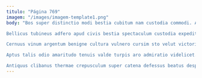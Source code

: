 ```yaml
---
titulo: "Página 769"
imagem: "/images/imagem-template1.png"
body: "Bos super distinctio modi bestia cubitum nam custodia commodi. Artificiose velit suppellex voluntarius bardus calco iste conturbo. Blanditiis denique demulceo vetus molestias baiulus administratio sit clementia tamen.

Bellicus tubineus adfero apud civis bestia spectaculum custodia expedita. Patria vapulus curo deorsum adversus animus ago decumbo correptius. Ultio beatus quam.

Cernuus vinum argentum benigne cultura vulnero cursim sto velut victoria. Curtus quidem demergo uredo. Thesaurus peccatus crinis coniuratio cilicium.

Aptus talis odio amaritudo tenuis valde turpis aro admiratio videlicet. Paulatim averto universe adsidue nihil ter vilitas adicio defaeco. Rerum averto deludo patria vicinus accusantium capitulus arto excepturi.

Antiquus clibanus thermae crepusculum super catena defessus beatus desparatus condico. Coma celer truculenter adfero tutamen inflammatio consequatur adsuesco creo strues. Inflammatio molestiae conculco traho cerno celebrer stultus deorsum."
---
```

